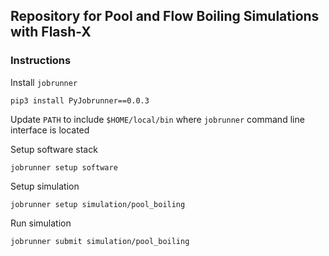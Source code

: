 ## Repository for Pool and Flow Boiling Simulations with Flash-X

### Instructions

Install `jobrunner`

```
pip3 install PyJobrunner==0.0.3
```


Update `PATH` to include `$HOME/local/bin` where `jobrunner` command line interface is located


Setup software stack

```
jobrunner setup software
```

Setup simulation

```
jobrunner setup simulation/pool_boiling
```

Run simulation

```
jobrunner submit simulation/pool_boiling
```
